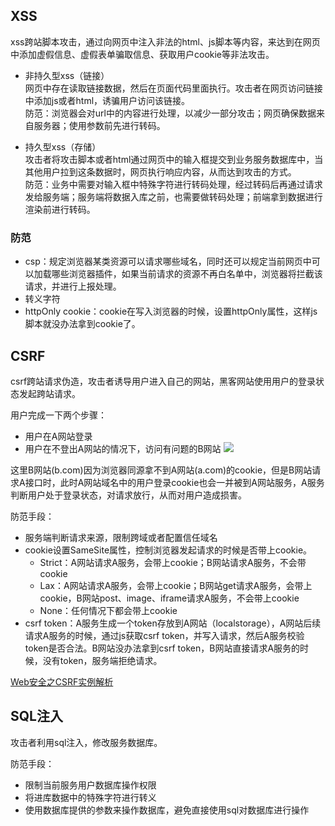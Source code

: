 ## XSS
xss跨站脚本攻击，通过向网页中注入非法的html、js脚本等内容，来达到在网页中添加虚假信息、虚假表单骗取信息、获取用户cookie等非法攻击。

- 非持久型xss（链接）  
网页中存在读取链接数据，然后在页面代码里面执行。攻击者在网页访问链接中添加js或者html，诱骗用户访问该链接。  
防范：浏览器会对url中的内容进行处理，以减少一部分攻击；网页确保数据来自服务器；使用参数前先进行转码。

- 持久型xss（存储）  
攻击者将攻击脚本或者html通过网页中的输入框提交到业务服务数据库中，当其他用户拉到这条数据时，网页执行响应内容，从而达到攻击的方式。  
防范：业务中需要对输入框中特殊字符进行转码处理，经过转码后再通过请求发给服务端；服务端将数据入库之前，也需要做转码处理；前端拿到数据进行渲染前进行转码。

### 防范
- csp：规定浏览器某类资源可以请求哪些域名，同时还可以规定当前网页中可以加载哪些浏览器插件，如果当前请求的资源不再白名单中，浏览器将拦截该请求，并进行上报处理。
- 转义字符
- httpOnly cookie：cookie在写入浏览器的时候，设置httpOnly属性，这样js脚本就没办法拿到cookie了。

## CSRF
csrf跨站请求伪造，攻击者诱导用户进入自己的网站，黑客网站使用用户的登录状态发起跨站请求。

用户完成一下两个步骤：
- 用户在A网站登录
- 用户在不登出A网站的情况下，访问有问题的B网站
![](https://segmentfault.com/img/remote/1460000022842878)

这里B网站(b.com)因为浏览器同源拿不到A网站(a.com)的cookie，但是B网站请求A接口时，此时A网站域名中的用户登录cookie也会一并被到A网站服务，A服务判断用户处于登录状态，对请求放行，从而对用户造成损害。

防范手段：
- 服务端判断请求来源，限制跨域或者配置信任域名
- cookie设置SameSite属性，控制浏览器发起请求的时候是否带上cookie。
  - Strict：A网站请求A服务，会带上cookie；B网站请求A服务，不会带cookie
  - Lax：A网站请求A服务，会带上cookie；B网站get请求A服务，会带上cookie，B网站post、image、iframe请求A服务，不会带上cookie
  - None：任何情况下都会带上cookie
- csrf token：A服务生成一个token存放到A网站（localstorage），A网站后续请求A服务的时候，通过js获取csrf token，并写入请求，然后A服务校验token是否合法。B网站没办法拿到csrf token，B网站直接请求A服务的时候，没有token，服务端拒绝请求。

[Web安全之CSRF实例解析](https://segmentfault.com/a/1190000022842875)

## SQL注入
攻击者利用sql注入，修改服务数据库。

防范手段：
- 限制当前服务用户数据库操作权限
- 将进库数据中的特殊字符进行转义
- 使用数据库提供的参数来操作数据库，避免直接使用sql对数据库进行操作